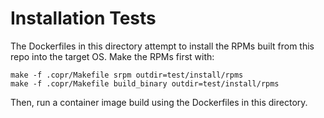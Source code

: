 # Installation Tests

The Dockerfiles in this directory attempt to install the RPMs built from this
repo into the target OS. Make the RPMs first with:

```
make -f .copr/Makefile srpm outdir=test/install/rpms
make -f .copr/Makefile build_binary outdir=test/install/rpms
```

Then, run a container image build using the Dockerfiles in this directory.